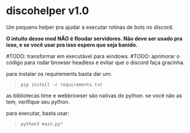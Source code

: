 # discohelper v1.0

Um pequeno helper pra ajudar a executar rotinas de bots no discord. 

**O intuito desse mod NÃO é floodar servidores. Não deve ser usado pra isso, e se você usar pra isso espero que seja banido.**

#TODO: transformar em executável para windows.
#TODO: aprimorar o código para rodar browser headless e evitar que o discord faça gracinha. 

para instalar os requirements basta dar um:

> ```  
> pip install -r requirements.txt
>````

as bibliotecas time e webbrowser são nativas do python. se você não as tem, verifique seu python.

para executar, basta usar:
> ```  
> python3 main.py*
>````
